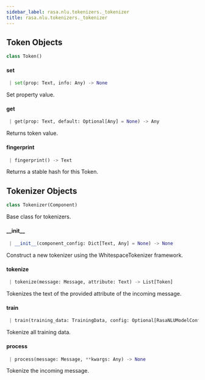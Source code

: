 ```yaml
---
sidebar_label: rasa.nlu.tokenizers._tokenizer
title: rasa.nlu.tokenizers._tokenizer
---
```

## Token Objects

```python
class Token()
```

#### set

```python
 | set(prop: Text, info: Any) -> None
```

Set property value.

#### get

```python
 | get(prop: Text, default: Optional[Any] = None) -> Any
```

Returns token value.

#### fingerprint

```python
 | fingerprint() -> Text
```

Returns a stable hash for this Token.

## Tokenizer Objects

```python
class Tokenizer(Component)
```

Base class for tokenizers.

#### \_\_init\_\_

```python
 | __init__(component_config: Dict[Text, Any] = None) -> None
```

Construct a new tokenizer using the WhitespaceTokenizer framework.

#### tokenize

```python
 | tokenize(message: Message, attribute: Text) -> List[Token]
```

Tokenizes the text of the provided attribute of the incoming message.

#### train

```python
 | train(training_data: TrainingData, config: Optional[RasaNLUModelConfig] = None, **kwargs: Any, ,) -> None
```

Tokenize all training data.

#### process

```python
 | process(message: Message, **kwargs: Any) -> None
```

Tokenize the incoming message.

